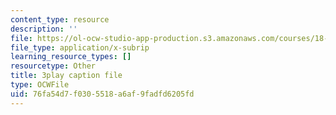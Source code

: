```yaml
---
content_type: resource
description: ''
file: https://ol-ocw-studio-app-production.s3.amazonaws.com/courses/18-01sc-single-variable-calculus-fall-2010/76fa54d7f0305518a6af9fadfd6205fd_ShGBRUx2ub8.vtt
file_type: application/x-subrip
learning_resource_types: []
resourcetype: Other
title: 3play caption file
type: OCWFile
uid: 76fa54d7-f030-5518-a6af-9fadfd6205fd
---
```

